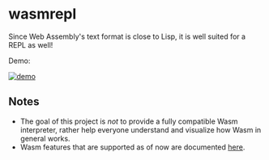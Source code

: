 
# wasmrepl

Since Web Assembly's text format is close to Lisp, it is well suited for a REPL as well!

Demo:

[![demo](https://asciinema.org/a/608816.svg)](https://asciinema.org/a/608816?autoplay=1)

## Notes
- The goal of this project is _not_ to provide a fully compatible Wasm interpreter, rather help everyone understand and visualize how Wasm in general works.
- Wasm features that are supported as of now are documented [here](./Features.md).
